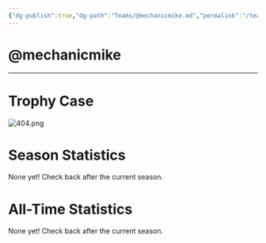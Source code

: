 ```yaml
---
{"dg-publish":true,"dg-path":"Teams/@mechanicmike.md","permalink":"/teams/mechanicmike/"}
---
```


# @mechanicmike
---
# Trophy Case

![404.png](/img/user/z_Assets/img/404.png)
# Season Statistics

None yet! Check back after the current season.
# All-Time Statistics

None yet! Check back after the current season.